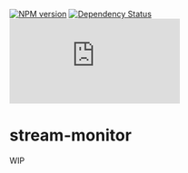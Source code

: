 [![NPM version](https://badge.fury.io/js/stream-monitor.png)](http://badge.fury.io/js/stream-monitor)
[![Dependency Status](https://david-dm.org/75lb/stream-monitor.png)](https://david-dm.org/75lb/stream-monitor)
![Analytics](https://ga-beacon.appspot.com/UA-27725889-28/stream-monitor/README.md?pixel)

stream-monitor
==============
WIP
